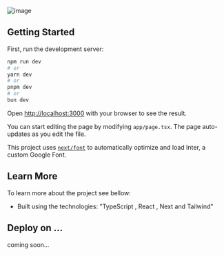 ![image](https://github.com/l0uzz/my-portifolio-yeah/assets/100131796/b441659c-c606-4cb1-af49-6c7456638b17)


## Getting Started

First, run the development server:

```bash
npm run dev
# or
yarn dev
# or
pnpm dev
# or
bun dev
```

Open [http://localhost:3000](http://localhost:3000) with your browser to see the result.

You can start editing the page by modifying `app/page.tsx`. The page auto-updates as you edit the file.

This project uses [`next/font`](https://nextjs.org/docs/basic-features/font-optimization) to automatically optimize and load Inter, a custom Google Font.

## Learn More

To learn more about the project see bellow:

- Built using the technologies: "TypeScript , React , Next and Tailwind"

## Deploy on ...

coming soon...

